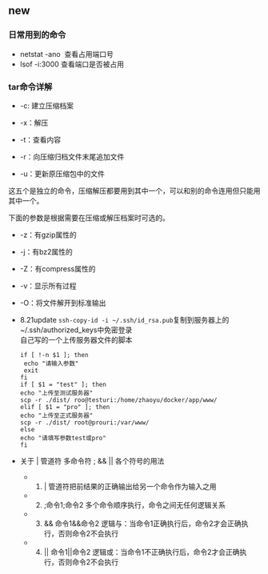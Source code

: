 ## new

### 日常用到的命令 
+ netstat -ano  查看占用端口号
+ lsof -i:3000 查看端口是否被占用


### tar命令详解

+ -c: 建立压缩档案

+ -x：解压

+ -t：查看内容

+ -r：向压缩归档文件末尾追加文件

+ -u：更新原压缩包中的文件

这五个是独立的命令，压缩解压都要用到其中一个，可以和别的命令连用但只能用其中一个。

下面的参数是根据需要在压缩或解压档案时可选的。

+ -z：有gzip属性的

+ -j：有bz2属性的

+ -Z：有compress属性的

+ -v：显示所有过程

+ -O：将文件解开到标准输出



+ 8.21update
`ssh-copy-id -i ~/.ssh/id_rsa.pub`复制到服务器上的~/.ssh/authorized_keys中免密登录  
自己写的一个上传服务器文件的脚本
  
      if [ !-n $1 ]; then
       echo "请输入参数"
       exit
      fi
      if [ $1 = "test" ]; then
      echo "上传至测试服务器"
      scp -r ./dist/ roo@testuri:/home/zhaoyu/docker/app/www/
      elif [ $1 = "pro" ]; then
      echo "上传至正式服务器"
      scp -r ./dist/ root@prouri:/var/www/
      else
      echo "请填写参数test或pro"
      fi


+ 关于 | 管道符 多命令符 ; && || 各个符号的用法
  + 1. | 管道符把前结果的正确输出给另一个命令作为输入之用
  + 2. ;命令1;命令2      多个命令顺序执行，命令之间无任何逻辑关系
  + 3. &&               命令1&&命令2            逻辑与：当命令1正确执行后，命令2才会正确执行，否则命令2不会执行
  + 4. ||               命令1||命令2            逻辑或：当命令1不正确执行后，命令2才会正确执行，否则命令2不会执行
